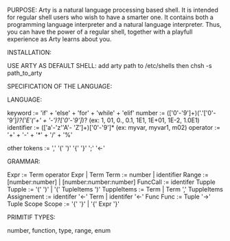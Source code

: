 PURPOSE:
Arty is a natural language processing based shell.
It is intended for regular shell users who wish to have a smarter one.
It contains both a programming language interpreter and a natural language interpreter.
Thus, you can have the power of a regular shell, together with a playfull experience as Arty learns about you.

INSTALLATION:

USE ARTY AS DEFAULT SHELL:
add arty path to /etc/shells
then chsh -s path_to_arty <username>

SPECIFICATION OF THE LANGUAGE:

LANGUAGE:

keyword := 'if' + 'else' + 'for' + 'while' + 'elif' 
number := (['0'-'9']+)('.'['0'-'9']*)?('E'('+' + '-')?['0'-'9']*)?  	(ex: 1, 01, 0., 0.1, 1E1, 1E+01, 1E-2, 1.0E1)
identifier := (['a'-'z''A'- 'Z']+)['0'-'9']* 				(ex: myvar, myvar1, m02)
operator := '+' + '-' + '*' + '/' + '%'    

other tokens := ',' '(' ')' '{' '}' ';' '<-'

GRAMMAR:

Expr := Term operator Expr | Term
Term := number | identifier
Range := [number:number] | [number:number:number]
FuncCall := identifer Tupple
Tupple := '(' ')' | '(' TupleItems ')'
TuppleItems := Term | Term ',' TuppleItems
Assignement := identifer '<-' Term | identifer '<-' Func
Func := Tuple '->' Tuple Scope
Scope := '{' '}' | '{' Expr '}'

PRIMITIF TYPES:

number, function, type, range, enum